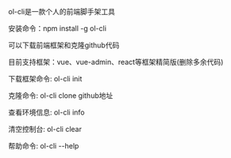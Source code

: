 ol-cli是一款个人的前端脚手架工具

安装命令：npm install -g ol-cli

可以下载前端框架和克隆github代码

目前支持框架：vue、vue-admin、react等框架精简版(删除多余代码)

下载框架命令: ol-cli init

克隆命令: ol-cli clone github地址

查看环境信息: ol-cli info

清空控制台: ol-cli clear

帮助命令: ol-cli --help